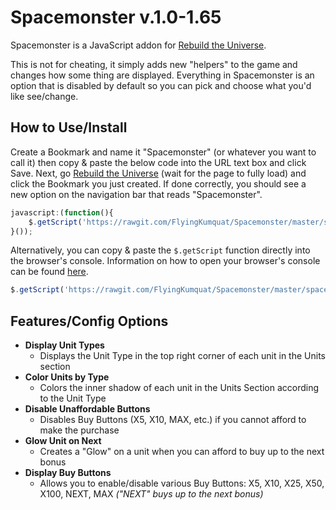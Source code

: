 Spacemonster v.1.0-1.65
======

Spacemonster is a JavaScript addon for [Rebuild the Universe](http://rebuildtheuniverse.com/).

This is not for cheating, it simply adds new "helpers" to the game and changes how some thing are displayed. Everything in Spacemonster is an option that is disabled by default so you can pick and choose what you'd like see/change.

How to Use/Install
-----
Create a Bookmark and name it "Spacemonster" (or whatever you want to call it) then copy & paste the below code into the URL text box and click Save. Next, go [Rebuild the Universe](http://rebuildtheuniverse.com/) (wait for the page to fully load) and click the Bookmark you just created. If done correctly, you should see a new option on the navigation bar that reads "Spacemonster".
```JavaScript
javascript:(function(){
	$.getScript('https://rawgit.com/FlyingKumquat/Spacemonster/master/spacemonster.js')
}());
```

Alternatively, you can copy & paste the `$.getScript` function directly into the browser's console. Information on how to open your browser's console can be found [here](http://webmasters.stackexchange.com/questions/8525/how-to-open-the-javascript-console-in-different-browsers).
```JavaScript
$.getScript('https://rawgit.com/FlyingKumquat/Spacemonster/master/spacemonster.js')
```

Features/Config Options
-----
* __Display Unit Types__
  * Displays the Unit Type in the top right corner of each unit in the Units section
* __Color Units by Type__
  * Colors the inner shadow of each unit in the Units Section according to the Unit Type
* __Disable Unaffordable Buttons__
  * Disables Buy Buttons (X5, X10, MAX, etc.) if you cannot afford to make the purchase
* __Glow Unit on Next__
  * Creates a "Glow" on a unit when you can afford to buy up to the next bonus
* __Display Buy Buttons__
  * Allows you to enable/disable various Buy Buttons: X5, X10, X25, X50, X100, NEXT, MAX _("NEXT" buys up to the next bonus)_